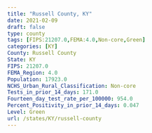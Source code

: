 ```yaml
---
title: "Russell County, KY"
date: 2021-02-09
draft: false
type: county
tags: [FIPS:21207.0,FEMA:4.0,Non-core,Green]
categories: [KY]
County: Russell County
State: KY
FIPS: 21207.0
FEMA_Region: 4.0
Population: 17923.0
NCHS_Urban_Rural_Classification: Non-core
Tests_in_prior_14_days: 171.0
Fourteen_day_test_rate_per_100000: 954.0
Percent_Positivity_in_prior_14_days: 0.047
Level: Green
url: /states/KY/russell-county
---
```



